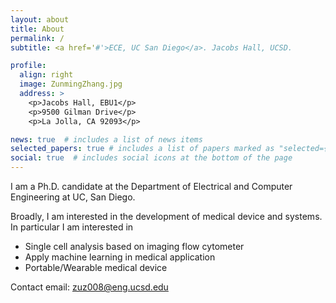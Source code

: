 ```yaml
---
layout: about
title: About
permalink: /
subtitle: <a href='#'>ECE, UC San Diego</a>. Jacobs Hall, UCSD.

profile:
  align: right
  image: ZunmingZhang.jpg
  address: >
    <p>Jacobs Hall, EBU1</p>
    <p>9500 Gilman Drive</p>
    <p>La Jolla, CA 92093</p>

news: true  # includes a list of news items
selected_papers: true # includes a list of papers marked as "selected={true}"
social: true  # includes social icons at the bottom of the page
---
```


I am a Ph.D. candidate at the Department of Electrical and Computer Engineering at UC, San Diego. 

Broadly, I am interested in the development of medical device and systems. In particular I am interested in

* Single cell analysis based on imaging flow cytometer
* Apply machine learning in medical application
* Portable/Wearable medical device
		
Contact email: zuz008@eng.ucsd.edu